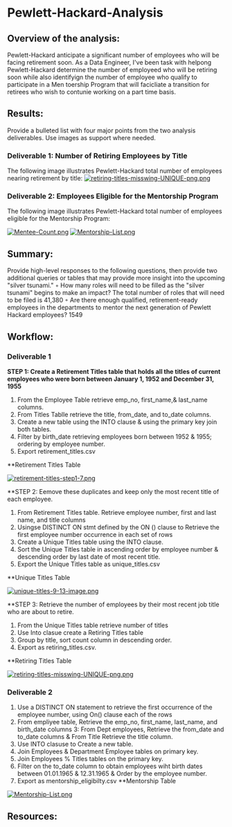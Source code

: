 # Pewlett-Hackard-Analysis

## Overview of the analysis: 
Pewlett-Hackard anticipate a significant number of employees who will be facing retirement soon. As a Data Engineer, I've been task with helpong Pewlett-Hackard
determine the number of employeed who will be retiring soon while also identifyign the number of employee who qualify to participate in a Men toership Program that will facicliate a transition for retirees who wish to contunie working on a part time basis. 

## Results: 
Provide a bulleted list with four major points from the two analysis deliverables. Use images as support where needed.
### Deliverable 1: Number of Retiring Employees by Title
The following image illustrates Pewlett-Hackard total number of employees nearing retirement by title: 
[![retiring-titles-misswing-UNIQUE-png.png](https://i.postimg.cc/HswbggKD/retiring-titles-misswing-UNIQUE-png.png)](https://postimg.cc/KRY1PdxJ)

### Deliverable 2: Employees Eligible for the Mentorship Program
The following image illustrates Pewlett-Hackard total number of employees eligible for the Mentorship Program: 

[![Mentee-Count.png](https://i.postimg.cc/kXVcpzMg/Mentee-Count.png)](https://postimg.cc/8jSMFyr2)
[![Mentorship-List.png](https://i.postimg.cc/Prj2Z2nH/Mentorship-List.png)](https://postimg.cc/3WtXQjwf)

## Summary: 
Provide high-level responses to the following questions, then provide two additional queries or tables that may provide more insight into the upcoming "silver tsunami."
	◦	How many roles will need to be filled as the "silver tsunami" begins to make an impact? The total number of roles that will need to be filed is 
	41,380
	◦	Are there enough qualified, retirement-ready employees in the departments to mentor the next generation of Pewlett Hackard employees?
	1549

## Workflow:

### Deliverable 1 
**STEP 1: Create a Retirement Titles table that holds all the titles of current employees who were born between January 1, 1952 and December 31, 1955** 
1. From the Employee Table retrieve emp_no, first_name,& last_name columns. 
2. From Titles Tablle retrieve the title, from_date, and to_date columns. 
3. Create a new table using the INTO clause &  using the primary key join both tables.
4. Filter by birth_date retrieving employees born between 1952 & 1955; ordering by employee number. 
5. Export retirement_titles.csv 

**Retirement Titles Table 

[![retirement-titles-step1-7.png](https://i.postimg.cc/m2ZjrhGN/retirement-titles-step1-7.png)](https://postimg.cc/WtKgWNzh)


**STEP 2: Eemove these duplicates and keep only the most recent title of each employee.

1. From Retirement Titles table. Retrieve employee number, first and last name, and title columns 
2. Usingse DISTINCT ON stmt defined by the ON () clause to Retrieve the first employee number occurrence in each set of rows 
3. Create a Unique Titles table using the INTO clause.
4. Sort the Unique Titles table in ascending order by employee number & descending order by last date of most recent title.
5. Export the Unique Titles table as unique_titles.csv 

**Unique Titles Table 

[![unique-titles-9-13-image.png](https://i.postimg.cc/KzJ61w40/unique-titles-9-13-image.png)](https://postimg.cc/wyRfPWXN)

**STEP 3: Retrieve the number of employees by their most recent job title who are about to retire.

1. From the Unique Titles table retrieve number of titles  
2. Use Into clasue create a Retiring Titles table 
3. Group by title, sort count column in descending order.
4. Export as retiring_titles.csv. 

**Retiring Titles Table 

[![retiring-titles-misswing-UNIQUE-png.png](https://i.postimg.cc/HswbggKD/retiring-titles-misswing-UNIQUE-png.png)](https://postimg.cc/KRY1PdxJ)

### Deliverable 2
1. Use a DISTINCT ON statement to retrieve the first occurrence of the employee number, using On() clause each of the rows 
2. From empliyee table, Retrieve the emp_no, first_name, last_name, and birth_date columns
3: From Dept employees, Retrieve the from_date and to_date columns & From Title Retrieve the title column.
4. Use INTO clasuse to Create a new table.
5. Join Employees & Department Employee tables on primary key.
6. Join Employees % Titles tables on the primary key.
7. Filter on the to_date column to obtain employees wiht birth dates between 01.01.1965 & 12.31.1965 & Order by the employee number.
8. Export as mentorship_eligibilty.csv 
**Mentorship Table 

[![Mentorship-List.png](https://i.postimg.cc/Prj2Z2nH/Mentorship-List.png)](https://postimg.cc/3WtXQjwf)

## Resources:
